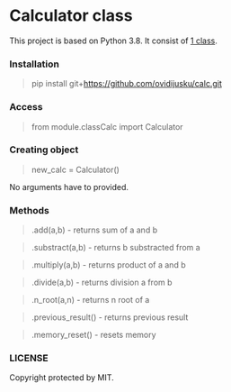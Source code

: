 # Calculator class

This project is based on Python 3.8. It consist of [1 class](https://github.com/ovidijusku/calc/blob/main/module/classCalc.py).

### Installation

> pip install git+https://github.com/ovidijusku/calc.git

### Access

> from module.classCalc import Calculator

### Creating object

> new_calc = Calculator()

No arguments have to provided.

### Methods

> .add(a,b) - returns sum of a and b

> .substract(a,b) - returns b substracted from a

> .multiply(a,b) - returns product of a and b

> .divide(a,b) - returns division a from b

> .n_root(a,n) - returns n root of a

> .previous_result() - returns previous result

> .memory_reset() - resets memory

### LICENSE

Copyright protected by MIT.
